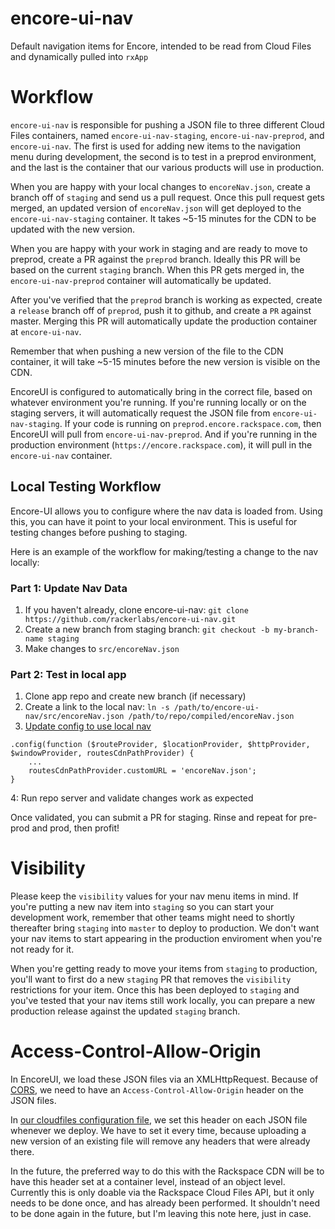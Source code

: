 encore-ui-nav
=============

Default navigation items for Encore, intended to be read from Cloud Files and dynamically pulled into `rxApp`

Workflow
========

`encore-ui-nav` is responsible for pushing a JSON file to three different Cloud Files containers, named `encore-ui-nav-staging`, `encore-ui-nav-preprod`, and `encore-ui-nav`. The first is used for adding new items to the navigation menu during development, the second is to test in a preprod environment, and the last is the container that our various products will use in production.

When you are happy with your local changes to `encoreNav.json`, create a branch off of `staging` and send us a pull request. Once this pull request gets merged, an updated version of `encoreNav.json` will get deployed to the `encore-ui-nav-staging` container. It takes ~5-15 minutes for the CDN to be updated with the new version.

When you are happy with your work in staging and are ready to move to preprod, create a PR against the `preprod` branch. Ideally this PR will be based on the current `staging` branch. When this PR gets merged in, the `encore-ui-nav-preprod` container will automatically be updated.

After you've verified that the `preprod` branch is working as expected, create a `release` branch off of `preprod`, push it to github, and create a `PR` against master. Merging this PR will automatically update the production container at `encore-ui-nav`.

Remember that when pushing a new version of the file to the CDN container, it will take ~5-15 minutes before the new version is visible on the CDN.

EncoreUI is configured to automatically bring in the correct file, based on whatever environment you're running. If you're running locally or on the staging servers, it will automatically request the JSON file from `encore-ui-nav-staging`. If your code is running on `preprod.encore.rackspace.com`, then EncoreUI will pull from `encore-ui-nav-preprod`. And if you're running in the production environment (`https://encore.rackspace.com`), it will pull in the `encore-ui-nav` container.

Local Testing Workflow
---------------------

Encore-UI allows you to configure where the nav data is loaded from. Using this, you can have it point to your local environment. This is useful for testing changes before pushing to staging.

Here is an example of the workflow for making/testing a change to the nav locally:

### Part 1: Update Nav Data

1. If you haven't already, clone encore-ui-nav: `git clone https://github.com/rackerlabs/encore-ui-nav.git`
2. Create a new branch from staging branch: `git checkout -b my-branch-name staging`
3. Make changes to `src/encoreNav.json`

### Part 2: Test in local app

1. Clone app repo and create new branch (if necessary)
2. Create a link to the local nav: `ln -s /path/to/encore-ui-nav/src/encoreNav.json /path/to/repo/compiled/encoreNav.json`
3. [Update config to use local nav](http://rackerlabs.github.io/encore-ui/#/component/configs)
```
.config(function ($routeProvider, $locationProvider, $httpProvider, $windowProvider, routesCdnPathProvider) {
    ...
    routesCdnPathProvider.customURL = 'encoreNav.json';
}
```
4: Run repo server and validate changes work as expected

Once validated, you can submit a PR for staging. Rinse and repeat for pre-prod and prod, then profit!

Visibility
==========
Please keep the `visibility` values for your nav menu items in mind. If you're putting a new nav item into `staging` so you can start your development work, remember that other teams might need to shortly thereafter bring `staging` into `master` to deploy to production. We don't want your nav items to start appearing in the production enviroment when you're not ready for it.

When you're getting ready to move your items from `staging` to production, you'll want to first do a new `staging` PR that removes the `visibility` restrictions for your item. Once this has been deployed to `staging` and you've tested that your nav items still work locally, you can prepare a new production release against the updated `staging` branch.

Access-Control-Allow-Origin
===========================
In EncoreUI, we load these JSON files via an XMLHttpRequest. Because of [CORS](https://developer.mozilla.org/en-US/docs/Web/HTTP/Access_control_CORS), we need to have an `Access-Control-Allow-Origin` header on the JSON files.

In [our cloudfiles configuration file](./grunt-tasks/options/cloudfiles.js), we set this header on each JSON file whenever we deploy. We have to set it every time, because uploading a new version of an existing file will remove any headers that were already there.

In the future, the preferred way to do this with the Rackspace CDN will be to have this header set at a container level, instead of an object level. Currently this is only doable via the Rackspace Cloud Files API, but it only needs to be done once, and has already been performed. It shouldn't need to be done again in the future, but I'm leaving this note here, just in case.
